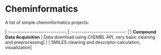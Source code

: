 # Cheminformatics

A list of simple cheminformatics projects:

| :----------------------------- | :---------------------------: |
| **Compound Data Acquisition**    | Data download using ChEMBL API, very basic cleaning and preprocessing|
|                             | SMILES cleaning and descriptor calculation, visualization|
